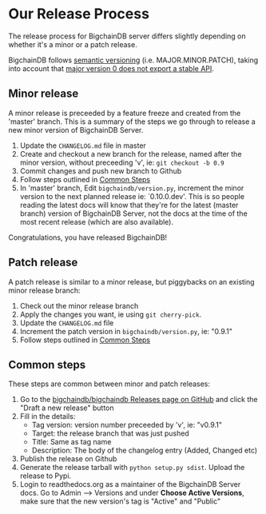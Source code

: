 # Our Release Process

The release process for BigchainDB server differs slightly depending on whether it's a minor or a patch release.

BigchainDB follows [semantic versioning](http://semver.org/) (i.e. MAJOR.MINOR.PATCH), taking into account
that [major version 0 does not export a stable API](http://semver.org/#spec-item-4).

## Minor release

A minor release is preceeded by a feature freeze and created from the 'master' branch. This is a summary of the steps we go through to release a new minor version of BigchainDB Server.

1. Update the `CHANGELOG.md` file in master
1. Create and checkout a new branch for the release, named after the minor version, without preceeding 'v', ie: `git checkout -b 0.9`
1. Commit changes and push new branch to Github
1. Follow steps outlined in [Common Steps](#common-steps)
1. In 'master' branch, Edit `bigchaindb/version.py`, increment the minor version to the next planned release ie: `0.10.0.dev'.
This is so people reading the latest docs will know that they're for the latest (master branch)
version of BigchainDB Server, not the docs at the time of the most recent release (which are also
available).

Congratulations, you have released BigchainDB!

## Patch release

A patch release is similar to a minor release, but piggybacks on an existing minor release branch:

1. Check out the minor release branch
1. Apply the changes you want, ie using `git cherry-pick`.
1. Update the `CHANGELOG.md` file
1. Increment the patch version in `bigchaindb/version.py`, ie: "0.9.1"
1. Follow steps outlined in [Common Steps](#common-steps)

## Common steps

These steps are common between minor and patch releases:

1. Go to the [bigchaindb/bigchaindb Releases page on GitHub](https://github.com/bigchaindb/bigchaindb/releases)
   and click the "Draft a new release" button
1. Fill in the details:
   - Tag version: version number preceeded by 'v', ie: "v0.9.1"
   - Target: the release branch that was just pushed
   - Title: Same as tag name
   - Description: The body of the changelog entry (Added, Changed etc)
1. Publish the release on Github
1. Generate the release tarball with `python setup.py sdist`. Upload the release to Pypi.
1. Login to readthedocs.org as a maintainer of the BigchainDB Server docs.
   Go to Admin --> Versions and under **Choose Active Versions**, make sure that the new version's tag is
   "Active" and "Public"

